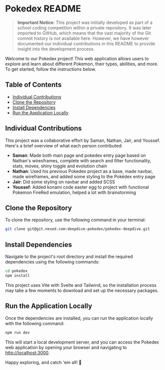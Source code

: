 # Pokedex README

> **Important Notice**: This project was initially developed as part of a school coding competition within a private repository. It was later imported to GitHub, which means that the vast majority of the Git commit history is not available here. However, we have however documented our individual contributions in this README to provide insight into the development process.


Welcome to our Pokedex project! This web application allows users to explore and learn about different Pokemon, their types, abilities, and more. To get started, follow the instructions below.

## Table of Contents

- [Individual Contributions](#individual-contributions)
- [Clone the Repository](#clone-the-repository)
- [Install Dependencies](#install-dependencies)
- [Run the Application Locally](#run-the-application-locally)

## Individual Contributions

This project was a collaborative effort by Saman, Nathan, Jair, and Youssef. Here's a brief overview of what each person contributed:

- **Saman**: Made both main page and pokedex entry page based on Nathan's wiresframes, complete with search and filter functionality, stats, moves, shiny toggle and evolution chain
- **Nathan**: Used his previous Pokedex project as a base, made navbar, made wireframes, and added some styling to the Pokédex entry page
- **Jair**: Did some styling on navbar and added SCSS
- **Youssef**: Added konami code easter egg to project with functional Pokemon FireRed emulation, helped a lot with brainstorming

## Clone the Repository

To clone the repository, use the following command in your terminal:

```bash
git clone git@git.nexed.com:deepdive-pokedex/pokedex-deepdive.git
```

## Install Dependencies

Navigate to the project's root directory and install the required dependencies using the following commands:

```bash
cd pokedex
npm install
```

This project uses Vite with Svelte and Tailwind, so the installation process may take a few moments to download and set up the necessary packages.

## Run the Application Locally

Once the dependencies are installed, you can run the application locally with the following command:

```bash
npm run dev
```

This will start a local development server, and you can access the Pokedex web application by opening your browser and navigating to [http://localhost:3000](http://localhost:3000).


Happy exploring, and catch 'em all! 🚀